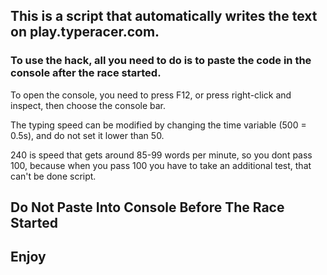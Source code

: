 <h2> This is a script that automatically writes the text on play.typeracer.com. </h2>
<h3> To use the hack, all you need to do is to paste the code in the console after the race started. </h3>
<p> To open the console, you need to press F12, or press right-click and inspect, then choose the console bar. </p>
<p> The typing speed can be modified by changing the time variable (500 = 0.5s), and do not set it lower than 50. <p>
<p> 240 is speed that gets around 85-99 words per minute, so you dont pass 100, because when you pass 100 you have to take an additional test, that can't be done script. </p>
<h2> Do Not Paste Into Console Before The Race Started </h2>
<h2> Enjoy </h2>